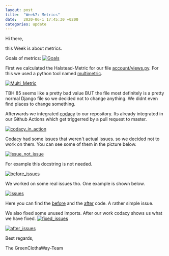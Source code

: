 ```yaml
---
layout: post
title:  "Week7: Metrics"
date:   2020-06-1 17:45:30 +0200
categories: update
---
```


Hi there,

this Week is about metrics.

Goals of metrics: [![Goals](https://raw.githubusercontent.com/GreenClothaWay/Website/master/doc/screenshots/metrics_goals.png)](https://raw.githubusercontent.com/GreenClothaWay/Website/master/doc/screenshots/metrics_goals.png)

First we calculated the Halstead-Metric for our file [account/views.py](https://github.com/GreenClothaWay/Website/blob/master/GreenClothaWay/src/account/views.py). For this we used a python tool named [multimetric](https://pypi.org/project/multimetric/).

[![Multi_Metric](https://raw.githubusercontent.com/GreenClothaWay/Website/master/doc/screenshots/multimetric_tool_result.png)](https://raw.githubusercontent.com/GreenClothaWay/Website/master/doc/screenshots/multimetric_tool_result.png)

TBH 85 seems like a pretty bad value BUT the file most definitely is a pretty normal Django file so we decided not to change anything. We didnt even find places to change something.



Afterwards we integrated [codacy](https://www.codacy.com/) to our repository. Its already integrated in our Github Actions which get triggerred by a pull request to master.

[![codacy_in_action](https://raw.githubusercontent.com/GreenClothaWay/Website/master/doc/screenshots/codacy_in_action.png)](https://raw.githubusercontent.com/GreenClothaWay/Website/master/doc/screenshots/codacy_in_action.png)

Codacy had some issues that weren't actual issues. so we decided not to work on them. You can see some of them in the picture below.

[![Issue_not_issue](https://raw.githubusercontent.com/GreenClothaWay/Website/master/doc/screenshots/metrics_not_to_work_on_2.png)](https://raw.githubusercontent.com/GreenClothaWay/Website/master/doc/screenshots/metrics_not_to_work_on_2.png)

For example this docstring is not needed.

[![before_issues](https://raw.githubusercontent.com/GreenClothaWay/Website/master/doc/screenshots/issues_before.png)](https://raw.githubusercontent.com/GreenClothaWay/Website/master/doc/screenshots/issues_before.png)

We worked on some real issues tho. One example is shown below.

[![issues](https://raw.githubusercontent.com/GreenClothaWay/Website/master/doc/screenshots/codacy_issue.png)](https://raw.githubusercontent.com/GreenClothaWay/Website/master/doc/screenshots/codacy_issue.png)

Here you can find the [before](https://github.com/GreenClothaWay/Website/blob/555daf5030346d1966e6dab3c2d0d24d22dbe6db/GreenClothaWay/src/inseration/forms.py#L23)  and the [after](https://github.com/GreenClothaWay/Website/blob/0d2fba37af2cfad1ab80d1530e164c31c6e2ad31/GreenClothaWay/src/inseration/forms.py#L23) code. A rather simple issue.

We also fixed some unused imports. After our work codacy shows us what we have fixed.
[![fixed_issues](https://raw.githubusercontent.com/GreenClothaWay/Website/master/doc/screenshots/codacy_fixed_issues.png)](https://raw.githubusercontent.com/GreenClothaWay/Website/master/doc/screenshots/codacy_fixed_issues.png)

[![after_issues](https://raw.githubusercontent.com/GreenClothaWay/Website/master/doc/screenshots/issues_after.png)](https://raw.githubusercontent.com/GreenClothaWay/Website/master/doc/screenshots/issues_after.png)

Best regards,

The GreenClothaWay-Team

